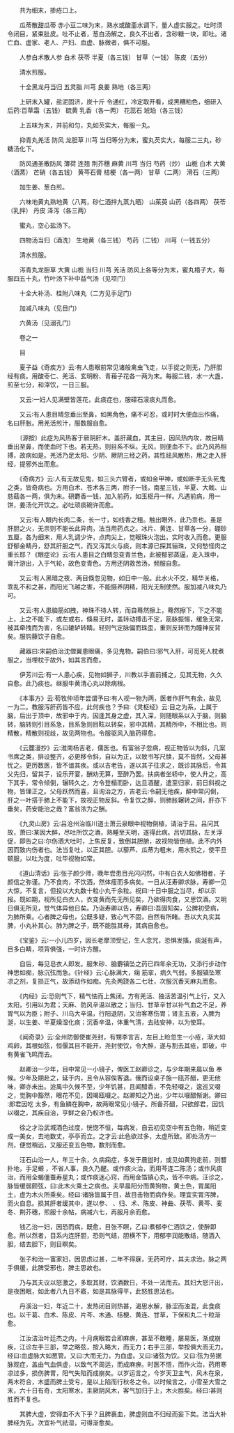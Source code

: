 <!-- { "loadSidebar": true } -->
　　共为细末，掺疮口上。

　　瓜蒂散甜瓜蒂 赤小豆二味为末，熟水或酸齑水调下，量人虚实服之。吐时须令闭目，紧束肚皮。吐不止者，葱白汤解之，良久不出者，含砂糖一块，即吐。诸亡血、虚家、老人、产妇、血虚、脉微者，俱不可服。

　　人参白术散人参 白术 茯苓 半夏（各三钱） 甘草（一钱） 陈皮（五分）

　　清水煎服。

　　十全黑龙丹当归 五灵脂 川芎 良姜 熟地（各三两）

　　上研末入罐，盐泥固济，炭十斤 令通红，冷定取开看，成黑糟粕色，细研入后药∶百草霜（五钱） 硫黄 乳香（各一两） 花蕊石 琥珀（各三钱）

　　上五味为末，并前和匀，丸如芡实大，每服一丸。

　　抑青丸羌活 防风 龙胆草 川芎 当归等分为末，蜜丸芡实大，每服二三丸，砂糖汤化下。

　　防风通圣散防风 薄荷 连翘 荆芥穗 麻黄 川芎 当归 芍药（炒） 山栀 白术 大黄（酒蒸） 芒硝（各五钱） 黄芩石膏 桔梗（各一两） 甘草（二两） 滑石（三两）

　　加生姜、葱白煎。

　　六味地黄丸熟地黄（八两，砂仁酒拌九蒸九晒） 山茱萸 山药（各四两） 茯苓（乳拌） 丹皮 泽泻（各三两）

　　蜜丸，空心盐汤下。

　　四物汤当归（酒洗） 生地黄（各三钱） 芍药（二钱） 川芎（一钱五分）

　　清水煎服。

　　泻青丸龙胆草 大黄 山栀 当归 川芎 羌活 防风上各等分为末，蜜丸梧子大，每服四五十丸，竹叶汤下补中益气汤（见项门）

　　十全大补汤、桂附八味丸（二方见手足门）

　　加减八味丸（见目门）

　　六黄汤（见溺孔门）

　　卷之一

　　目

　　夏子益《奇疾方》云∶有人患眼前常见诸般禽虫飞走，以手捉之则无，乃肝胆经有痰。用酸枣仁、羌活、玄明粉、青葙子花各一两为末。每服二钱，水一大盏，煎至七分，和滓饮，一日三服。

　　又云∶一妇人见满壁皆莲花，此痰症也，服礞石滚痰丸而愈。

　　又云∶有人患目晴忽垂出至鼻，如黑角色，痛不可忍，或时时大便血出作痛，名曰肝胀。用羌活煎汁，服数服自愈。

　　〔源按〕此症为风热客于厥阴肝木。盖肝藏血，其主目，因风热内攻，故目睛垂出至鼻，而使血时下也。若无热，则目系不纵。无风，则便血不下。此乃风热相搏，故病如是。羌活乃足太阳、少阴、厥阴三经之药，其性祛风散热，用之走入肝经，提邪外出而愈。

　　《奇病方》云∶人有无故见鬼，如三头六臂者，或如金甲神，或如断手无头死鬼之类，皆奇病也。方用白术、苍术各三两，附子一钱，南星三钱，半夏、大戟、山慈菇各一两，俱为末。研麝香一钱，加入前药，如玉枢丹一样。凡遇前病，用一饼，姜汤化开饮之。必吐顽痰碗许而愈。

　　又云∶有人眼内长肉二条，长一寸，如线香之粗。触出眼外，此乃祟也。虽是肝胆之火，无祟则不能长此异肉，法当用药点之。冰片、黄连、甘草各一分，硼砂五厘，各为细末，用人乳调少许，点肉尖上，觉眼珠火泡出，实时收入而愈。更服舒郁金睛丹，舒其肝胆之气，而又泻其火与痰，则本源已探其骊珠，又何愁怪肉之重长耶？《眼症论》云∶有人患目之白睛忽变青兰色，此被郁邪蒸逼，走入珠中，膏汁游出，入于气轮，故色变青色。方用还阴救苦汤，频服自愈。

　　又云∶有人黑暗之夜、两目倏忽见物，如日中一般。此水火不交，精华关格，乖乱不和之甚，而阳光飞越之害，不能摄养阴精，阳光无制使然。服加减八味丸乃可。

　　又云∶有人患脑筋如拽，神珠不待人转，而自蓦然擦上，蓦然擦下，下之不能上，上之不能下，或左或右，倏易无时，盖转动搏击不定，筋脉振惕，缓急无常，被其牵拽而为害，名曰辘轳转睛。轻则气定脉偏而珠歪，重则反转而为瞳神反背矣。服钩藤饮子自愈。

　　藏器曰∶宋嗣伯治沈僧翼患眼痛，多见鬼物。嗣伯曰∶邪气入肝，可觅死人枕煮服之，当埋枕于故外，如其言而愈。

　　伊芳川云∶有一人患心疾，见物如狮子，川教以手直前捕之，见其无物，久久自愈。此乃痰也。继服牛黄清心丸以除病根。

　　《本事方》云∶荀牧仲顷年尝谓予曰∶有人视一物为两，医者作肝气有余，故见一为二。教服泻肝药皆不应，此何疾也？予曰∶《灵枢经》云∶目之为系，上属于脑，后出于顶中，故邪中于内，因逢其身之虚，其入深，则随眼系以入于脑，则脑转，脑转则引目系急，目系急则目眩以转矣，邪中其精，其精所中，不相比也。则精散，精散则视歧，故见两物也。令服驱风入脑药得愈。

　　《云麓漫抄》云∶淮南杨吉老，儒医也。有富翁子忽病，视正物皆以为斜，几案书席之类，排设整齐，必更移令斜，自以为正，以致书写尺牍，莫不皆然，父母甚忧之。更历数医，皆不谙其疾。或以吉老告，遂以其子往求之，既诊其脉后，令其父先归，留其子，设乐开宴，酬劝无算，至醉乃罢。扶病者坐轿中，使人升之，高下其手，常令倾倒，辗转久之，方令登榻而卧，达旦酒醒，遣至归家，前日斜视之物，皆理正之。父母跃然而喜，且询治之方，吉老云∶令嗣无他疾，醉中常闪倒，肝之一叶搭于肺上不能下，故视正物反斜。令复饮之醉，则肺胀辗转之间，肝亦下垂矣，药安能治之哉？富翁浓为之酬。

　　《九灵山房》云∶吕沧州治临川道士萧云泉眼中视物倒植，请治于吕。吕问其故，萧曰∶某因大醉，尽吐所饮之酒，熟睡至天明，遂得此病。吕切其脉，左关浮促，即告之曰∶尔伤酒大吐时，上焦反复，致倒其胆腑，故视物皆倒植。此不内外因而致内伤者也。法当复吐，以正其胆。以藜芦、瓜蒂为粗末，用水煎之，使平旦顿服，以吐为度，吐毕视物如常。

　　《道山清话》云∶张子颜少师，晚年尝患目光闪闪然，中有白衣人如佛相者，子颜信之弥谨。乃不食肉，不饮酒，然体瘦而多病矣。一日从汪寿卿求脉，寿卿一见大惊，不复言，但投以大丸数十粒小丸千余粒。祝曰∶十日中服之当尽，却以示报。既如期，视所见白衣人，衣变黄而先无所见矣，乃欲得肉食，又思饮酒。又明日俱无所见，觉气体异他日矣。乃诣寿卿以告，寿卿曰∶吾固知矣，公脾初受病，为肺所乘。心者脾之母也，公既多疑，致心气不固，自然有所睹。吾以大丸实其脾，小丸补其心。肺为脾之子，既不能胜其母，其病自愈也。

　　《宝鉴》云∶一小儿四岁，因长老摩顶受记，生人念咒，恐惧发搐，痰涎有声，目多白睛，项背俱强，一时许方醒。

　　自后，每见皂衣人即发。服朱砂、脑麝镇坠之药已四年余无功，又添行步动作神思如痴，脉沉弦而急。《针经》云∶心脉满大，痫 筋挛，病久气弱，多服镇坠寒凉之剂，复损正气，故添动作如痴。先灸两跷各二七壮，次服沉香天麻丸而愈。

　　《内经》云∶恐则气下，精气怯而上焦闭。方有羌活、独活苦温引气上行，又入太阳，引用以为君；天麻、防风辛温以散之；当归、甘草辛甘以补气血之不足，养胃气以为臣；附子、川乌大辛温，行阳退阴，又治客寒伤胃；肾主五液，入脾为涎，以生姜、半夏燥湿化痰；沉香辛温，体重气清，去祛安神，以为使耳。

　　《闻奇录》云∶全州防御使崔尧封，有甥李言吉，左目上睑忽生一小疮，渐大如鸡卵，其根如弦，恒偃其目不能开，尧封使饮，令大醉，遂与割去其疮，即破，中有黄雀飞鸣而去。

　　赵卿治一少年，目中常见一小镜子，俾医工赵卿诊之，与少年期来晨以鱼 奉候。少年及期赴之，延于内，且令从容俟客退。俄而设桌子施一瓯芥醋，更无他味，卿亦未出。迨禺中久候不至，少年饥甚，且闻醋香，不免轻啜之，逡巡又啜之，觉胸中豁然，眼花不见，因竭瓯啜之。赵卿知之乃出，少年以啜醋惭谢。卿曰∶郎君因吃 太多，有鱼鳞在胸中，故两眼常见小镜子。所备芥醋，只欲郎君，因饥以啜之，其疾自治，亨鲜之会乃权诈也。

　　徐之才治武城酒色过度，恍惚不恒，每病发，自云初见空中有五色物，稍近变成一美女，去地数丈，亭亭而立。之才云∶此色欲过多，太虚所致。即处汤方一剂，便觉稍远，又服还变五色物，数剂而愈。

　　汪石山治一人，年三十余，久病痫症，多发于晨盥时，或见如黄狗走前，则瞀扑地，手足螈 ，不省人事，良久乃醒。或作痰火治，而用芩连二陈汤；或作风痰治，而用全蝎僵蚕寿星丸；或作痰迷心窍，而用金箔镇心丸，皆不中病。汪诊之，脉皆缓弱颇弦，曰∶此木火乘土之病也。夫早晨阳分而黄狗物，黄土色，胃属阳土，虚为木火所乘矣。经曰∶诸脉皆属于目，故目击物而病作矣。理宜实胃泻脾，而火自息。损其肝者缓其中，遂以参、 、归、术、陈皮、神曲、茯苓、黄芩、麦冬、荆芥穗，煎服十余帖，病减六七，再服月余而愈。

　　钱乙治一妇，因恐而病，既愈，目张不瞑，乙曰∶煮郁李仁酒饮之，使醉即愈。所以然者，目系内连肝胆，恐则气结，胆横不下，用郁李润能散结，随酒入胆，结去胆下，则目瞑矣。

　　张子和治一富家妇，因思虑过甚，二年不得寐，无药可疗，其夫求治。脉之两手俱缓，此脾受邪也，脾主思故也。

　　乃与其夫议以怒激之，多取其财，饮酒数日，不处一法而去。其妇大怒汗出，是夜困眠，如此者八九日不寤，如是其脉得平，此怒胜思法也。

　　丹溪治一妇，年近二十，发热闭目则热甚，渴思水解，脉涩而浊混，此食痰也。以干葛、白术、陈皮、片芩、木通、桔梗、黄连、甘草，下保和丸二十粒渐愈。

　　江汝洁治叶廷杰之内，十月病眼若合即麻痹，甚至不敢睡，屡易医，渐成崩疾，江诊左手三部，举之略弦，按入略大，而无力；右手三部，举按俱大而无力。经曰∶血虚脉大如葱管。又曰∶大而无力，为血虚。又曰∶诸弦为饮。又曰∶弦为劳据脉观症，盖由气血俱虚，以致气不周运，而成麻痹。时医不悟，而作火治，药用寒凉过多，损伤脾胃，阳气失陷而成崩矣。以岁运言之，今岁天卫主气，风木在泉，两木符合，木盛而脾土受亏，是以上陷而行秋冬之令。以时候言之，小雪至大雪之末，六十日有奇，太阳寒水，主厥阴风木，客气加归于上，木火胜矣。经曰∶甚则胜而不复也。

　　其脾大虚，安得血不大下乎？且脾裹血，脾虚则血不归经而妄下矣。法当大补脾经为先。次宜补气祛湿，可得渐愈矣。

